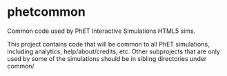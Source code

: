 phetcommon
==========

Common code used by PhET Interactive Simulations HTML5 sims.

This project contains code that will be common to all PhET simulations, including analytics, help/about/credits, etc.
Other subprojects that are only used by some of the simulations should be in sibling directories under common/
